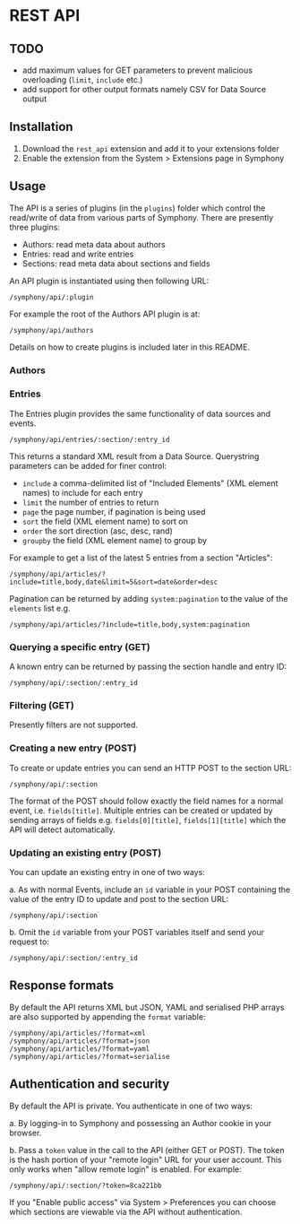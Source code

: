 # REST API

## TODO
* add maximum values for GET parameters to prevent malicious overloading (`limit`, `include` etc.)
* add support for other output formats namely CSV for Data Source output

## Installation

1. Download the `rest_api` extension and add it to your extensions folder
2. Enable the extension from the System > Extensions page in Symphony

## Usage

The API is a series of plugins (in the `plugins`) folder which control the read/write of data from various parts of Symphony. There are presently three plugins:

* Authors: read meta data about authors
* Entries: read and write entries
* Sections: read meta data about sections and fields

An API plugin is instantiated using then following URL:

    /symphony/api/:plugin

For example the root of the Authors API plugin is at:

	/symphony/api/authors

Details on how to create plugins is included later in this README.

### Authors

### Entries

The Entries plugin provides the same functionality of data sources and events.





	
	/symphony/api/entries/:section/:entry_id

This returns a standard XML result from a Data Source. Querystring parameters can be added for finer control:

* `include` a comma-delimited list of "Included Elements" (XML element names) to include for each entry
* `limit` the number of entries to return
* `page` the page number, if pagination is being used
* `sort` the field (XML element name) to sort on
* `order` the sort direction (asc, desc, rand)
* `groupby` the field (XML element name) to group by

For example to get a list of the latest 5 entries from a section "Articles":

	/symphony/api/articles/?include=title,body,date&limit=5&sort=date&order=desc

Pagination can be returned by adding `system:pagination` to the value of the `elements` list e.g.

	/symphony/api/articles/?include=title,body,system:pagination

### Querying a specific entry (GET)

A known entry can be returned by passing the section handle and entry ID:

	/symphony/api/:section/:entry_id

### Filtering (GET)
Presently filters are not supported.

### Creating a new entry (POST)
To create or update entries you can send an HTTP POST to the section URL:

	/symphony/api/:section

The format of the POST should follow exactly the field names for a normal event, i.e. `fields[title]`. Multiple entries can be created or updated by sending arrays of fields e.g. `fields[0][title]`, `fields[1][title]` which the API will detect automatically.

### Updating an existing entry (POST)
You can update an existing entry in one of two ways:

a. As with normal Events, include an `id` variable in your POST containing the value of the entry ID to update and post to the section URL:
		
	/symphony/api/:section

b. Omit the `id` variable from your POST variables itself and send your request to:

	/symphony/api/:section/:entry_id

## Response formats
By default the API returns XML but JSON, YAML and serialised PHP arrays are also supported by appending the `format` variable:

	/symphony/api/articles/?format=xml
	/symphony/api/articles/?format=json
	/symphony/api/articles/?format=yaml
	/symphony/api/articles/?format=serialise

## Authentication and security

By default the API is private. You authenticate in one of two ways:

a. By logging-in to Symphony and possessing an Author cookie in your browser.

b. Pass a `token` value in the call to the API (either GET or POST). The token is the hash portion of your "remote login" URL for your user account. This only works when "allow remote login" is enabled. For example:

	/symphony/api/:section/?token=8ca221bb

If you "Enable public access" via System > Preferences you can choose which sections are viewable via the API without authentication.